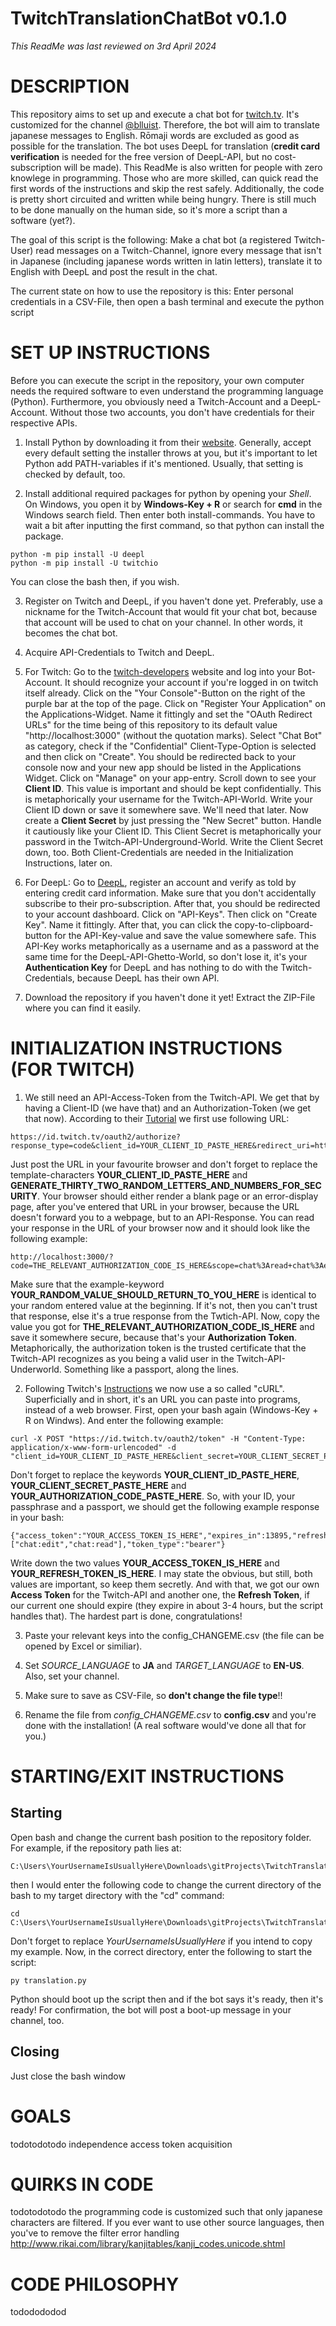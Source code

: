 # TwitchTranslationChatBot v0.1.0
_This ReadMe was last reviewed on 3rd April 2024_

# DESCRIPTION
This repository aims to set up and execute a chat bot for [twitch.tv](https://www.twitch.tv/). It's customized for the channel [@blluist](https://www.twitch.tv/blluist). Therefore, the bot will aim to translate japanese messages to English. Rōmaji words are excluded as good as possible for the translation. The bot uses DeepL for translation (**credit card verification** is needed for the free version of DeepL-API, but no cost-subscription will be made). This ReadMe is also written for people with zero knowlege in programming. Those who are more skilled, can quick read the first words of the instructions and skip the rest safely. Additionally, the code is pretty short circuited and written while being hungry. There is still much to be done manually on the human side, so it's more a script than a software (yet?). 

The goal of this script is the following: Make a chat bot (a registered Twitch-User) read messages on a Twitch-Channel, ignore every message that isn't in Japanese (including japanese words written in latin letters), translate it to English with DeepL and post the result in the chat.

The current state on how to use the repository is this: Enter personal credentials in a CSV-File, then open a bash terminal and execute the python script



# SET UP INSTRUCTIONS
Before you can execute the script in the repository, your own computer needs the required software to even understand the programming language (Python). Furthermore, you obviously need a Twitch-Account and a DeepL-Account. Without those two accounts, you don't have credentials for their respective APIs.

1. Install Python by downloading it from their [website](https://www.python.org/). Generally, accept every default setting the installer throws at you, but it's important to let Python add PATH-variables if it's mentioned. Usually, that setting is checked by default, too.

2. Install additional required packages for python by opening your _Shell_. On Windows, you open it by **Windows-Key + R** or search for **cmd** in the Windows search field. Then enter both install-commands. You have to wait a bit after inputting the first command, so that python can install the package. 
```
python -m pip install -U deepl
python -m pip install -U twitchio
```
You can close the bash then, if you wish. 

3. Register on Twitch and DeepL, if you haven't done yet. Preferably, use a nickname for the Twitch-Account that would fit your chat bot, because that account will be used to chat on your channel. In other words, it becomes the chat bot. 

4. Acquire API-Credentials to Twitch and DeepL. 
  1. For Twitch: Go to the [twitch-developers](https://dev.twitch.tv/) website and log into your Bot-Account. It should recognize your account if you're logged in on twitch itself already. Click on the "Your Console"-Button on the right of the purple bar at the top of the page. Click on "Register Your Application" on the Applications-Widget. Name it fittingly and set the "OAuth Redirect URLs" for the time being of this repository to its default value "http://localhost:3000" (without the quotation marks). Select "Chat Bot" as category, check if the "Confidential" Client-Type-Option is selected and then click on "Create". You should be redirected back to your console now and your new app should be listed in the Applications Widget. Click on "Manage" on your app-entry. Scroll down to see your **Client ID**. This value is important and should be kept confidentially. This is metaphorically your username for the Twitch-API-World. Write your Client ID down or save it somewhere save. We'll need that later. Now create a **Client Secret** by just pressing the "New Secret" button. Handle it cautiously like your Client ID. This Client Secret is metaphorically your password in the Twitch-API-Underground-World. Write the Client Secret down, too. Both Client-Credentials are needed in the Initialization Instructions, later on. 

  2. For DeepL: Go to [DeepL](https://www.deepl.com/), register an account and verify as told by entering credit card information. Make sure that you don't accidentally subscribe to their pro-subscription. After that, you should be redirected to your account dashboard. Click on "API-Keys". Then click on "Create Key". Name it fittingly. After that, you can click the copy-to-clipboard-button for the API-Key-value and save the value somewhere safe. This API-Key works metaphorically as a username and as a password at the same time for the DeepL-API-Ghetto-World, so don't lose it, it's your **Authentication Key** for DeepL and has nothing to do with the Twitch-Credentials, because DeepL has their own API.

6. Download the repository if you haven't done it yet! Extract the ZIP-File where you can find it easily.



# INITIALIZATION INSTRUCTIONS (FOR TWITCH)
1. We still need an API-Access-Token from the Twitch-API. We get that by having a Client-ID (we have that) and an Authorization-Token (we get that now). According to their [Tutorial](https://dev.twitch.tv/docs/irc/authenticate-bot/) we first use following URL:
```
https://id.twitch.tv/oauth2/authorize?response_type=code&client_id=YOUR_CLIENT_ID_PASTE_HERE&redirect_uri=http://localhost:3000&scope=chat:read+chat:edit&state=GENERATE_THIRTY_TWO_RANDOM_LETTERS_AND_NUMBERS_FOR_SECURITY
```
Just post the URL in your favourite browser and don't forget to replace the template-characters **YOUR_CLIENT_ID_PASTE_HERE** and **GENERATE_THIRTY_TWO_RANDOM_LETTERS_AND_NUMBERS_FOR_SECURITY**. Your browser should either render a blank page or an error-display page, after you've entered that URL in your browser, because the URL doesn't forward you to a webpage, but to an API-Response. You can read your response in the URL of your browser now and it should look like the following example:
```
http://localhost:3000/?code=THE_RELEVANT_AUTHORIZATION_CODE_IS_HERE&scope=chat%3Aread+chat%3Aedit&state=YOUR_RANDOM_VALUE_SHOULD_RETURN_TO_YOU_HERE
```
Make sure that the example-keyword **YOUR_RANDOM_VALUE_SHOULD_RETURN_TO_YOU_HERE** is identical to your random entered value at the beginning. If it's not, then you can't trust that response, else it's a true response from the Twtich-API. Now, copy the value you got for **THE_RELEVANT_AUTHORIZATION_CODE_IS_HERE** and save it somewhere secure, because that's your **Authorization Token**. Metaphorically, the authorization token is the trusted certificate that the Twitch-API recognizes as you being a valid user in the Twitch-API-Underworld. Something like a passport, along the lines. 


2. Following Twitch's [Instructions](https://dev.twitch.tv/docs/authentication/getting-tokens-oauth/) we now use a so called "cURL". Superficially and in short, it's an URL you can paste into programs, instead of a web browser. First, open your bash again (Windows-Key + R on Windws). And enter the following example:
```
curl -X POST "https://id.twitch.tv/oauth2/token" -H "Content-Type: application/x-www-form-urlencoded" -d "client_id=YOUR_CLIENT_ID_PASTE_HERE&client_secret=YOUR_CLIENT_SECRET_PASTE_HERE&code=YOUR_AUTHORIZATION_CODE_PASTE_HERE&grant_type=authorization_code&redirect_uri=http://localhost:3000"
```
Don't forget to replace the keywords **YOUR_CLIENT_ID_PASTE_HERE**, **YOUR_CLIENT_SECRET_PASTE_HERE** and **YOUR_AUTHORIZATION_CODE_PASTE_HERE**. So, with your ID, your passphrase and a passport, we should get the following example response in your bash:
```
{"access_token":"YOUR_ACCESS_TOKEN_IS_HERE","expires_in":13895,"refresh_token":"YOUR_REFRESH_TOKEN_IS_HERE","scope":["chat:edit","chat:read"],"token_type":"bearer"}
```
Write down the two values **YOUR_ACCESS_TOKEN_IS_HERE** and **YOUR_REFRESH_TOKEN_IS_HERE**. I may state the obvious, but still, both values are important, so keep them secretly. And with that, we got our own **Access Token** for the Twitch-API and another one, the **Refresh Token**, if our current one should expire (they expire in about 3-4 hours, but the script handles that). The hardest part is done, congratulations!


3. Paste your relevant keys into the config_CHANGEME.csv (the file can be opened by Excel or similiar). 


4. Set *SOURCE_LANGUAGE* to **JA** and *TARGET_LANGUAGE* to **EN-US**. Also, set your channel. 


5. Make sure to save as CSV-File, so **don't change the file type**!!


6. Rename the file from *config_CHANGEME.csv* to **config.csv** and you're done with the installation! (A real software would've done all that for you.)



# STARTING/EXIT INSTRUCTIONS
## Starting
Open bash and change the current bash position to the repository folder. For example, if the repository path lies at:
```
C:\Users\YourUsernameIsUsuallyHere\Downloads\gitProjects\TwitchTranslationChatBot
```
then I would enter the following code to change the current directory of the bash to my target directory with the "cd" command:
```
cd C:\Users\YourUsernameIsUsuallyHere\Downloads\gitProjects\TwitchTranslationChatBot
```
Don't forget to replace *YourUsernameIsUsuallyHere* if you intend to copy my example. Now, in the correct directory, enter the following to start the script:
```
py translation.py
```
Python should boot up the script then and if the bot says it's ready, then it's ready! For confirmation, the bot will post a boot-up message in your channel, too. 

## Closing
Just close the bash window



# GOALS 
todotodotodo
independence
access token acquisition



# QUIRKS IN CODE
todotodotodo
the programming code is customized such that only japanese characters are filtered. If you ever want to use other source languages, then you've to remove the filter
error handling
http://www.rikai.com/library/kanjitables/kanji_codes.unicode.shtml



# CODE PHILOSOPHY
tododododod
